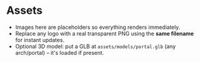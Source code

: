 # Assets

- Images here are placeholders so everything renders immediately.
- Replace any logo with a real transparent PNG using the **same filename** for instant updates.
- Optional 3D model: put a GLB at `assets/models/portal.glb` (any arch/portal) – it's loaded if present.
